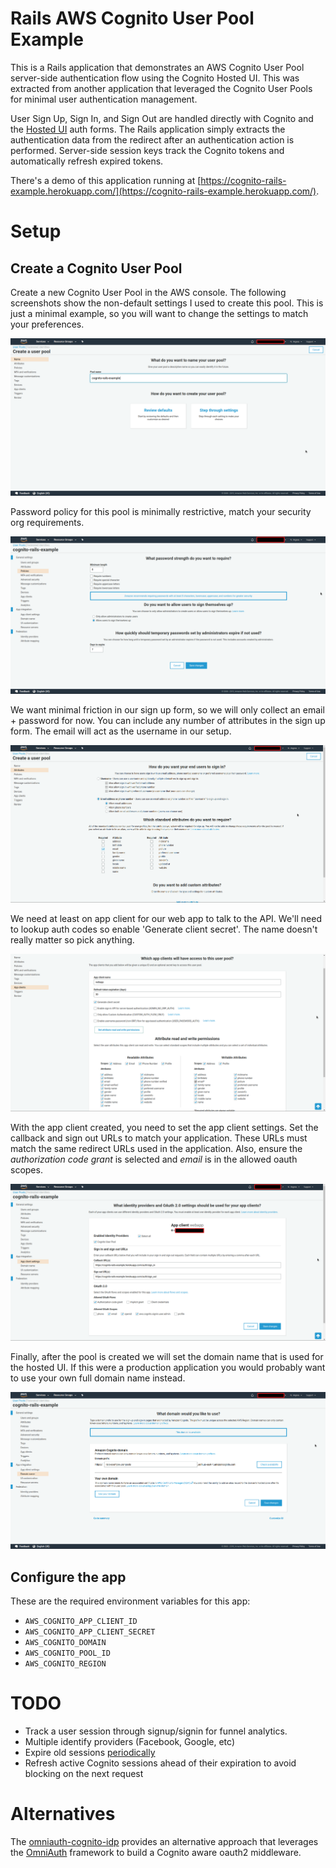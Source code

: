 # Rails AWS Cognito User Pool Example

This is a Rails application that demonstrates an AWS Cognito User Pool
server-side authentication flow using the Cognito Hosted UI. This was
extracted from another application that leveraged the Cognito User
Pools for minimal user authentication management.

User Sign Up, Sign In, and Sign Out are handled directly with Cognito
and the [Hosted
UI](https://docs.aws.amazon.com/cognito/latest/developerguide/cognito-user-pools-app-integration.html)
auth forms. The Rails application simply extracts the authentication
data from the redirect after an authentication action is
performed. Server-side session keys track the Cognito tokens and
automatically refresh expired tokens.

There's a demo of this application running at
[https://cognito-rails-example.herokuapp.com/](https://cognito-rails-example.herokuapp.com/).

# Setup

## Create a Cognito User Pool

Create a new Cognito User Pool in the AWS console. The following
screenshots show the non-default settings I used to create this
pool. This is just a minimal example, so you will want to change the
settings to match your preferences.

![Pool Creation](/contrib/screenshots/screenshot_1.png?raw=true "Pool Creation")

Password policy for this pool is minimally restrictive, match your security org requirements.

![Password Policy](/contrib/screenshots/screenshot_2.png?raw=true "Password Policy")

We want minimal friction in our sign up form, so we will only collect
an email + password for now. You can include any number of attributes
in the sign up form. The email will act as the username in our setup.

![User Attributes](/contrib/screenshots/screenshot_3.png?raw=true "User Attributes")

We need at least on app client for our web app to talk to the
API. We'll need to lookup auth codes so enable 'Generate client
secret'. The name doesn't really matter so pick anything.

![App Client](/contrib/screenshots/screenshot_4.png?raw=true "App Client")

With the app client created, you need to set the app client
settings. Set the callback and sign out URLs to match your
application. These URLs must match the same redirect URLs used in the
application. Also, ensure the *authorization code grant* is selected
and *email* is in the allowed oauth scopes.

![App Client Settings](/contrib/screenshots/screenshot_5.png?raw=true "App Client Settings")

Finally, after the pool is created we will set the domain name that is
used for the hosted UI. If this were a production application you
would probably want to use your own full domain name instead.

![Domain Name](/contrib/screenshots/screenshot_6.png?raw=true "Domain Name")

## Configure the app

These are the required environment variables for this app:

* `AWS_COGNITO_APP_CLIENT_ID`
* `AWS_COGNITO_APP_CLIENT_SECRET`
* `AWS_COGNITO_DOMAIN`
* `AWS_COGNITO_POOL_ID`
* `AWS_COGNITO_REGION`

# TODO

* Track a user session through signup/signin for funnel analytics.
* Multiple identify providers (Facebook, Google, etc)
* Expire old sessions
  [periodically](https://github.com/rails/activerecord-session_store#installation)
* Refresh active Cognito sessions ahead of their expiration to avoid
  blocking on the next request

# Alternatives

The
[omniauth-cognito-idp](https://github.com/Sage/omniauth-cognito-idp/blob/master/README.md)
provides an alternative approach that leverages the
[OmniAuth](https://github.com/omniauth/omniauth) framework to build a
Cognito aware oauth2 middleware.
